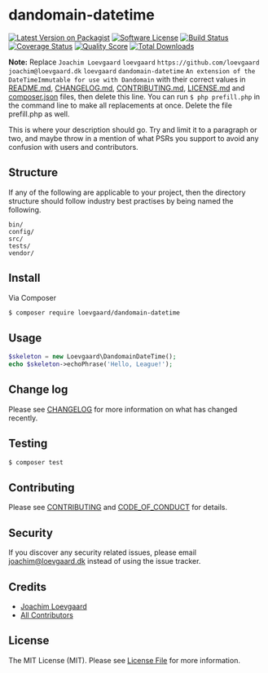# dandomain-datetime

[![Latest Version on Packagist][ico-version]][link-packagist]
[![Software License][ico-license]](LICENSE.md)
[![Build Status][ico-travis]][link-travis]
[![Coverage Status][ico-scrutinizer]][link-scrutinizer]
[![Quality Score][ico-code-quality]][link-code-quality]
[![Total Downloads][ico-downloads]][link-downloads]

**Note:** Replace ```Joachim Loevgaard``` ```loevgaard``` ```https://github.com/loevgaard``` ```joachim@loevgaard.dk``` ```loevgaard``` ```dandomain-datetime``` ```An extension of the DateTimeImmutable for use with Dandomain``` with their correct values in [README.md](README.md), [CHANGELOG.md](CHANGELOG.md), [CONTRIBUTING.md](CONTRIBUTING.md), [LICENSE.md](LICENSE.md) and [composer.json](composer.json) files, then delete this line. You can run `$ php prefill.php` in the command line to make all replacements at once. Delete the file prefill.php as well.

This is where your description should go. Try and limit it to a paragraph or two, and maybe throw in a mention of what
PSRs you support to avoid any confusion with users and contributors.

## Structure

If any of the following are applicable to your project, then the directory structure should follow industry best practises by being named the following.

```
bin/        
config/
src/
tests/
vendor/
```


## Install

Via Composer

``` bash
$ composer require loevgaard/dandomain-datetime
```

## Usage

``` php
$skeleton = new Loevgaard\DandomainDateTime();
echo $skeleton->echoPhrase('Hello, League!');
```

## Change log

Please see [CHANGELOG](CHANGELOG.md) for more information on what has changed recently.

## Testing

``` bash
$ composer test
```

## Contributing

Please see [CONTRIBUTING](CONTRIBUTING.md) and [CODE_OF_CONDUCT](CODE_OF_CONDUCT.md) for details.

## Security

If you discover any security related issues, please email joachim@loevgaard.dk instead of using the issue tracker.

## Credits

- [Joachim Loevgaard][link-author]
- [All Contributors][link-contributors]

## License

The MIT License (MIT). Please see [License File](LICENSE.md) for more information.

[ico-version]: https://img.shields.io/packagist/v/loevgaard/dandomain-datetime.svg?style=flat-square
[ico-license]: https://img.shields.io/badge/license-MIT-brightgreen.svg?style=flat-square
[ico-travis]: https://img.shields.io/travis/loevgaard/dandomain-datetime/master.svg?style=flat-square
[ico-scrutinizer]: https://img.shields.io/scrutinizer/coverage/g/loevgaard/dandomain-datetime.svg?style=flat-square
[ico-code-quality]: https://img.shields.io/scrutinizer/g/loevgaard/dandomain-datetime.svg?style=flat-square
[ico-downloads]: https://img.shields.io/packagist/dt/loevgaard/dandomain-datetime.svg?style=flat-square

[link-packagist]: https://packagist.org/packages/loevgaard/dandomain-datetime
[link-travis]: https://travis-ci.org/loevgaard/dandomain-datetime
[link-scrutinizer]: https://scrutinizer-ci.com/g/loevgaard/dandomain-datetime/code-structure
[link-code-quality]: https://scrutinizer-ci.com/g/loevgaard/dandomain-datetime
[link-downloads]: https://packagist.org/packages/loevgaard/dandomain-datetime
[link-author]: https://github.com/loevgaard
[link-contributors]: ../../contributors

